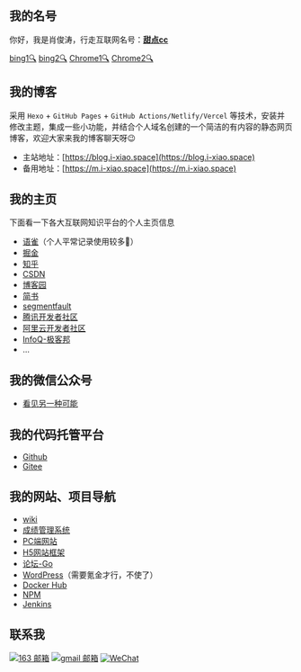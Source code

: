 ## 我的名号

你好，我是肖俊涛，行走互联网名号：[**甜点cc**](https://cn.bing.com/search?q=%E7%94%9C%E7%82%B9cc)

[bing1🔍](https://cn.bing.com/search?q=%E7%94%9C%E7%82%B9cc) [bing2🔍](https://cn.bing.com/search?q=XiaoJt+-+%E7%9C%8B%E8%A7%81%E5%8F%A6%E4%B8%80%E7%A7%8D%E5%8F%AF%E8%83%BD)
[Chrome1🔍](https://www.google.com/search?q=%E7%94%9C%E7%82%B9cc) [Chrome2🔍](https://www.google.com/search?q=XiaoJt+-+%E7%9C%8B%E8%A7%81%E5%8F%A6%E4%B8%80%E7%A7%8D%E5%8F%AF%E8%83%BD)

## 我的博客

采用 `Hexo` + `GitHub Pages` + `GitHub Actions/Netlify/Vercel` 等技术，安装并修改主题，集成一些小功能，并结合个人域名创建的一个简洁的有内容的静态网页博客，欢迎大家来我的博客聊天呀😉

- 主站地址：[https://blog.i-xiao.space](https://blog.i-xiao.space)
- 备用地址：[https://m.i-xiao.space](https://m.i-xiao.space)

## 我的主页

下面看一下各大互联网知识平台的个人主页信息

- [语雀](https://www.yuque.com/xiaojt)（个人平常记录使用较多🎁）
- [掘金](https://juejin.cn/user/852876755212814/posts)
- [知乎](https://www.zhihu.com/people/xiaojt_95/posts)
- [CSDN](https://blog.csdn.net/heyYouU?type=blog)
- [博客园](https://www.cnblogs.com/all-smile/)
- [简书](https://www.jianshu.com/u/a59c678b26df)
- [segmentfault](https://segmentfault.com/u/xiaojt/articles)
- [腾讯开发者社区](https://cloud.tencent.com/developer/user/8986240/articles)
- [阿里云开发者社区](https://developer.aliyun.com/profile/expert/7h4gnxxfricga)
- [InfoQ-极客邦](https://www.infoq.cn/profile/96E83A61F8EC0F/publish)
- ...
## 我的微信公众号
<!-- https://images.cnblogs.com/cnblogs_com/blogs/342390/galleries/2204437/o_220901105854_qrcode_wechat02.jpg -->
<!-- https://cdn.jsdelivr.net/gh/all-smile/nav@1.0.6/static/images/qrcode_wechat02.jpg -->
<!-- https://gitee.com/hey-u/nav/raw/master/static/images/qrcode_wechat02.jpg -->
- [看见另一种可能](https://pic.imgdb.cn/item/63118f9f16f2c2beb1da309c.jpg)

## 我的代码托管平台

- [Github](https://github.com/all-smile)
- [Gitee](https://gitee.com/hey-u)

## 我的网站、项目导航
<!-- https://www.i-xiao.space/pc/compassNav -->
<!-- https://www.i-xiao.space/pc/main/home -->
- [wiki](https://web.i-xiao.space/#/wiki)
- [成绩管理系统](http://i-xiao.space:3000/)
- [PC端网站](https://web.i-xiao.space)
- [H5网站框架](https://home.i-xiao.space/mobile-h5/)
- [论坛-Go](http://118.190.59.105:8088/)
- [WordPress](http://118.190.59.105:8000/)（需要氪金才行，不使了）
- [Docker Hub](https://hub.docker.com/u/xiaobluewhale)
- [NPM](https://www.npmjs.com/~xiaojt)
- [Jenkins](http://118.190.59.105:8082/)
<!-- - [supervisor](https://www.i-xiao.space/supervisor/) -->

## 联系我

[![163 邮箱](https://img.shields.io/badge/-163%20Mail-FC1F1F?style=plastic&link=mailto:find_onepiece@163.com)](mailto:find_onepiece@163.com)
[![gmail 邮箱](https://img.shields.io/badge/Gmail-D14836?logo=gmail&logoColor=white)](mailto:juntaoxiaocc@gmail.com)
[![WeChat](https://img.shields.io/badge/WeChat-07C160?logo=wechat&logoColor=white)](https://pic1.imgdb.cn/item/636a10f916f2c2beb1f29081.jpg)
